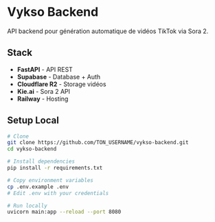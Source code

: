 # Vykso Backend

API backend pour génération automatique de vidéos TikTok via Sora 2.

## Stack

- **FastAPI** - API REST
- **Supabase** - Database + Auth
- **Cloudflare R2** - Storage vidéos
- **Kie.ai** - Sora 2 API
- **Railway** - Hosting

## Setup Local
```bash
# Clone
git clone https://github.com/TON_USERNAME/vykso-backend.git
cd vykso-backend

# Install dependencies
pip install -r requirements.txt

# Copy environment variables
cp .env.example .env
# Edit .env with your credentials

# Run locally
uvicorn main:app --reload --port 8080
